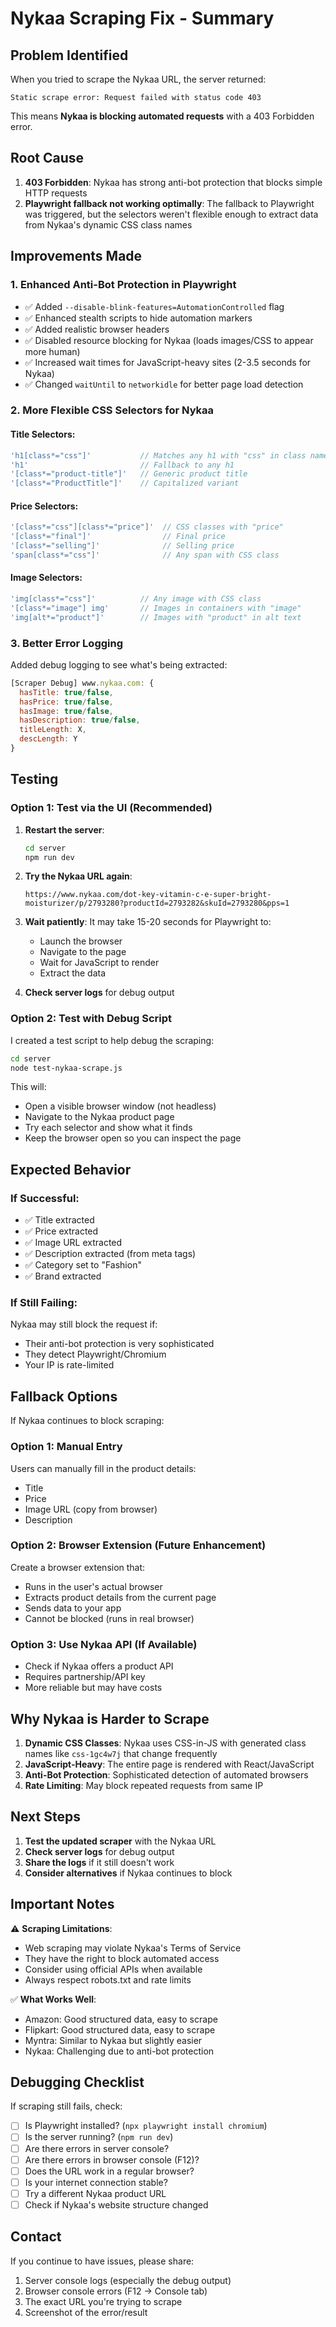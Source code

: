 # Nykaa Scraping Fix - Summary

## Problem Identified
When you tried to scrape the Nykaa URL, the server returned:
```
Static scrape error: Request failed with status code 403
```

This means **Nykaa is blocking automated requests** with a 403 Forbidden error.

## Root Cause
1. **403 Forbidden**: Nykaa has strong anti-bot protection that blocks simple HTTP requests
2. **Playwright fallback not working optimally**: The fallback to Playwright was triggered, but the selectors weren't flexible enough to extract data from Nykaa's dynamic CSS class names

## Improvements Made

### 1. **Enhanced Anti-Bot Protection in Playwright**
- ✅ Added `--disable-blink-features=AutomationControlled` flag
- ✅ Enhanced stealth scripts to hide automation markers
- ✅ Added realistic browser headers
- ✅ Disabled resource blocking for Nykaa (loads images/CSS to appear more human)
- ✅ Increased wait times for JavaScript-heavy sites (2-3.5 seconds for Nykaa)
- ✅ Changed `waitUntil` to `networkidle` for better page load detection

### 2. **More Flexible CSS Selectors for Nykaa**

#### Title Selectors:
```javascript
'h1[class*="css"]'           // Matches any h1 with "css" in class name
'h1'                         // Fallback to any h1
'[class*="product-title"]'   // Generic product title
'[class*="ProductTitle"]'    // Capitalized variant
```

#### Price Selectors:
```javascript
'[class*="css"][class*="price"]'  // CSS classes with "price"
'[class*="final"]'                // Final price
'[class*="selling"]'              // Selling price
'span[class*="css"]'              // Any span with CSS class
```

#### Image Selectors:
```javascript
'img[class*="css"]'          // Any image with CSS class
'[class*="image"] img'       // Images in containers with "image"
'img[alt*="product"]'        // Images with "product" in alt text
```

### 3. **Better Error Logging**
Added debug logging to see what's being extracted:
```javascript
[Scraper Debug] www.nykaa.com: {
  hasTitle: true/false,
  hasPrice: true/false,
  hasImage: true/false,
  hasDescription: true/false,
  titleLength: X,
  descLength: Y
}
```

## Testing

### Option 1: Test via the UI (Recommended)
1. **Restart the server**:
   ```bash
   cd server
   npm run dev
   ```

2. **Try the Nykaa URL again**:
   ```
   https://www.nykaa.com/dot-key-vitamin-c-e-super-bright-moisturizer/p/2793280?productId=2793282&skuId=2793280&pps=1
   ```

3. **Wait patiently**: It may take 15-20 seconds for Playwright to:
   - Launch the browser
   - Navigate to the page
   - Wait for JavaScript to render
   - Extract the data

4. **Check server logs** for debug output

### Option 2: Test with Debug Script
I created a test script to help debug the scraping:

```bash
cd server
node test-nykaa-scrape.js
```

This will:
- Open a visible browser window (not headless)
- Navigate to the Nykaa product page
- Try each selector and show what it finds
- Keep the browser open so you can inspect the page

## Expected Behavior

### If Successful:
- ✅ Title extracted
- ✅ Price extracted
- ✅ Image URL extracted
- ✅ Description extracted (from meta tags)
- ✅ Category set to "Fashion"
- ✅ Brand extracted

### If Still Failing:
Nykaa may still block the request if:
- Their anti-bot protection is very sophisticated
- They detect Playwright/Chromium
- Your IP is rate-limited

## Fallback Options

If Nykaa continues to block scraping:

### Option 1: Manual Entry
Users can manually fill in the product details:
- Title
- Price
- Image URL (copy from browser)
- Description

### Option 2: Browser Extension (Future Enhancement)
Create a browser extension that:
- Runs in the user's actual browser
- Extracts product details from the current page
- Sends data to your app
- Cannot be blocked (runs in real browser)

### Option 3: Use Nykaa API (If Available)
- Check if Nykaa offers a product API
- Requires partnership/API key
- More reliable but may have costs

## Why Nykaa is Harder to Scrape

1. **Dynamic CSS Classes**: Nykaa uses CSS-in-JS with generated class names like `css-1gc4w7j` that change frequently
2. **JavaScript-Heavy**: The entire page is rendered with React/JavaScript
3. **Anti-Bot Protection**: Sophisticated detection of automated browsers
4. **Rate Limiting**: May block repeated requests from same IP

## Next Steps

1. **Test the updated scraper** with the Nykaa URL
2. **Check server logs** for debug output
3. **Share the logs** if it still doesn't work
4. **Consider alternatives** if Nykaa continues to block

## Important Notes

⚠️ **Scraping Limitations**:
- Web scraping may violate Nykaa's Terms of Service
- They have the right to block automated access
- Consider using official APIs when available
- Always respect robots.txt and rate limits

✅ **What Works Well**:
- Amazon: Good structured data, easy to scrape
- Flipkart: Good structured data, easy to scrape
- Myntra: Similar to Nykaa but slightly easier
- Nykaa: Challenging due to anti-bot protection

## Debugging Checklist

If scraping still fails, check:

- [ ] Is Playwright installed? (`npx playwright install chromium`)
- [ ] Is the server running? (`npm run dev`)
- [ ] Are there errors in server console?
- [ ] Are there errors in browser console (F12)?
- [ ] Does the URL work in a regular browser?
- [ ] Is your internet connection stable?
- [ ] Try a different Nykaa product URL
- [ ] Check if Nykaa's website structure changed

## Contact

If you continue to have issues, please share:
1. Server console logs (especially the debug output)
2. Browser console errors (F12 → Console tab)
3. The exact URL you're trying to scrape
4. Screenshot of the error/result